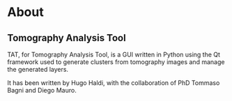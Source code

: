 # About

## Tomography Analysis Tool

TAT, for Tomography Analysis Tool, is a GUI written in Python using the Qt framework used to generate clusters from tomography images and manage the generated layers.

It has been written by Hugo Haldi, with the collaboration of PhD Tommaso Bagni and Diego Mauro.
